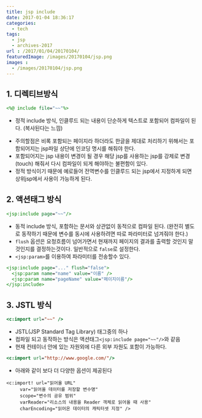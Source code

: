 ```yaml
---
title: jsp include
date: 2017-01-04 18:36:17
categories:
  - tech
tags:
  - jsp
  - archives-2017
url : /2017/01/04/20170104/
featuredImage: /images/20170104/jsp.png
images :
  - /images/20170104/jsp.png
---
```

## 1. 디렉티브방식
```jsp
<%@ include file="~~"%>
```
- 정적 include 방식, 인클루드 되는 내용이 단순하게 텍스트로 포함되어 컴파일이 된다. (복사된다는 느낌)
<!-- more -->
- 주의할점은 비록 포함되는 페이지라 하더라도 한글을 제대로 처리하기 위해서는 포함되어지는 jsp파일 상단에 인코딩 명시를 해줘야 한다.
- 포함되어지는 jsp 내용이 변경이 될 경우 해당 jsp를 사용하는 jsp를 강제로 변경(touch) 해줘서 다시 컴파일이 되게 해야하는 불편함이 있다.
- 정적 방식이기 때문에 예로들어 전역변수를 인클루드 되는 jsp에서 지정하게 되면 상위jsp에서 사용이 가능하게 된다.


## 2. 액션태그 방식
```jsp
<jsp:include page="~~"/>
```
- 동적 include 방식, 포함하는 문서와 상관없이 동적으로 컴파일 된다. (완전히 별도로 동작하기 때문에 변수를 동시에 사용하려면 따로 파라미터로 넘겨줘야 한다.)
- `flush` 옵션은 요청흐름이 넘어가면서 현재까지 페이지의 결과를 출력할 것인지 말것인지를 결정하는것이다. 일반적으로 `false`로 설정한다.
- `<jsp:param>`를 이용하여 파라미터를 전송할수 있다.
```jsp
<jsp:include page="..." flush="false">
  <jsp:param name="name" value="이름" />
  <jsp:param name="pageName" value="페이지이름"/>
</jsp:include>
```

## 3. JSTL 방식
```jsp
<c:import url="~~" />
```
- JSTL(JSP Standard Tag Library) 태그중의 하나
- 컴파일 되고 동작하는 방식은 액션태그`<jsp:include page="~~"/>`와 같음
- 현재 컨테이너 안에 있는 자원외에 다른 외부 자원도 포함이 가능하다.

```jsp
<c:import url="http://www.google.com/"/>
```

- 아래와 같이 보다 더 다양한 옵션이 제공된다
```
<c:import! url="읽어올 URL"
     var="읽어올 데이터를 저장할 변수명"
     scope="변수의 공유 범위"
     varReader="리소스의 내용을 Reader 객체로 읽어올 때 사용"
     charEncoding="읽어온 데이터의 캐릭터셋 지정" />
```
